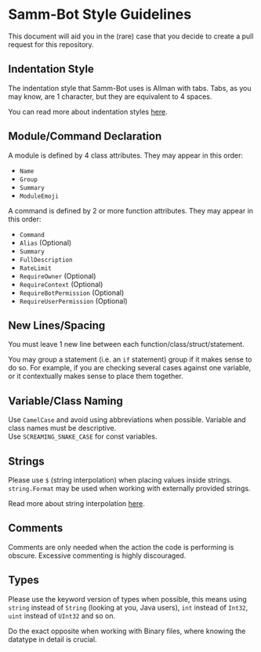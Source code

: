 # Samm-Bot Style Guidelines

This document will aid you in the (rare) case that you decide to create a pull request for this repository.

## Indentation Style

The indentation style that Samm-Bot uses is Allman with tabs. Tabs, as you may know, are 1 character, but they are equivalent to 4 spaces.

You can read more about indentation styles [here](https://en.wikipedia.org/wiki/Indentation_style#Allman_style).

## Module/Command Declaration

A module is defined by 4 class attributes. They may appear in this order:
* `Name`
* `Group`
* `Summary`
* `ModuleEmoji`

A command is defined by 2 or more function attributes. They may appear in this order:
* `Command`
* `Alias` (Optional)
* `Summary`
* `FullDescription`
* `RateLimit`
* `RequireOwner` (Optional)
* `RequireContext` (Optional)
* `RequireBotPermission` (Optional)
* `RequireUserPermission` (Optional)

## New Lines/Spacing

You must leave 1 new line between each function/class/struct/statement.

You may group a statement (i.e. an `if` statement) group if it makes sense to do so. For example, if you are checking several cases against one variable, or it contextually makes sense to place them together.

## Variable/Class Naming

Use `CamelCase` and avoid using abbreviations when possible. Variable and class names must be descriptive.  
Use `SCREAMING_SNAKE_CASE` for const variables.

## Strings

Please use `$` (string interpolation) when placing values inside strings. `string.Format` may be used when working with externally provided strings.

Read more about string interpolation [here](https://docs.microsoft.com/en-us/dotnet/csharp/language-reference/tokens/interpolated).

## Comments

Comments are only needed when the action the code is performing is obscure. Excessive commenting is highly discouraged.

## Types

Please use the keyword version of types when possible, this means using `string` instead of `String` (looking at you, Java users), `int` instead of `Int32`, `uint` instead of `UInt32` and so on.

Do the exact opposite when working with Binary files, where knowing the datatype in detail is crucial.
